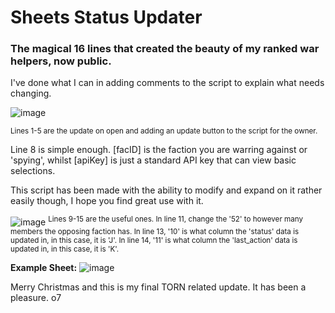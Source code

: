 # Sheets Status Updater
### The magical 16 lines that created the beauty of my ranked war helpers, now public.

I've done what I can in adding comments to the script to explain what needs changing.

![image](https://user-images.githubusercontent.com/98242496/208478078-6ec5375d-2021-4ba1-add0-4f257c7da588.png)

<sup>Lines 1-5 are the update on open and adding an update button to the script for the owner.</sup>


Line 8 is simple enough. [facID] is the faction you are warring against or 'spying', whilst [apiKey] is just a standard API key that can view basic selections.

This script has been made with the ability to modify and expand on it rather easily though, I hope you find great use with it.

![image](https://user-images.githubusercontent.com/98242496/208478718-957a2054-bd63-462e-82bc-ed4378591c13.png)
<sup>Lines 9-15 are the useful ones. 
In line 11, change the '52' to however many members the opposing faction has.
In line 13, '10' is what column the 'status' data is updated in, in this case, it is 'J'.
In line 14, '11' is what column the 'last_action' data is updated in, in this case, it is 'K'. </sup>


**Example Sheet:**
![image](https://user-images.githubusercontent.com/98242496/208477654-051b1e02-04f6-4192-b400-ae31e844ad8f.png)

Merry Christmas and this is my final TORN related update.
It has been a pleasure. o7
